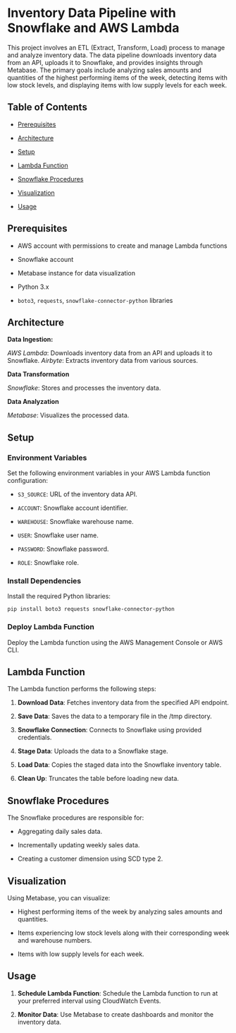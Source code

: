 # Inventory Data Pipeline with Snowflake and AWS Lambda

This project involves an ETL (Extract, Transform, Load) process to manage and analyze inventory data. The data pipeline downloads inventory data from an API, uploads it to Snowflake, and provides insights through Metabase. The primary goals include analyzing sales amounts and quantities of the highest performing items of the week, detecting items with low stock levels, and displaying items with low supply levels for each week.

## Table of Contents

- [Prerequisites](#prerequisites)

- [Architecture](#architecture)

- [Setup](#setup)

- [Lambda Function](#lambda-function)

- [Snowflake Procedures](#snowflake-procedures)

- [Visualization](#visualization)

- [Usage](#usage)


## Prerequisites

- AWS account with permissions to create and manage Lambda functions

- Snowflake account

- Metabase instance for data visualization

- Python 3.x

- `boto3`, `requests`, `snowflake-connector-python` libraries

## Architecture

**Data Ingestion:**

*AWS Lambda*: Downloads inventory data from an API and uploads it to Snowflake.
*Airbyte*: Extracts inventory data from various sources.
    
**Data Transformation**

*Snowflake*: Stores and processes the inventory data.

**Data Analyzation**

*Metabase*: Visualizes the processed data.

## Setup

### Environment Variables

Set the following environment variables in your AWS Lambda function configuration:

- `S3_SOURCE`: URL of the inventory data API.

- `ACCOUNT`: Snowflake account identifier.

- `WAREHOUSE`: Snowflake warehouse name.

- `USER`: Snowflake user name.

- `PASSWORD`: Snowflake password.

- `ROLE`: Snowflake role.

### Install Dependencies

Install the required Python libraries:

```pip install boto3 requests snowflake-connector-python```

### Deploy Lambda Function

Deploy the Lambda function using the AWS Management Console or AWS CLI.

Lambda Function
---------------

The Lambda function performs the following steps:

1.  **Download Data**: Fetches inventory data from the specified API endpoint.
    
2.  **Save Data**: Saves the data to a temporary file in the /tmp directory.
    
3.  **Snowflake Connection**: Connects to Snowflake using provided credentials.
    
4.  **Stage Data**: Uploads the data to a Snowflake stage.
    
5.  **Load Data**: Copies the staged data into the Snowflake inventory table.
    
6.  **Clean Up**: Truncates the table before loading new data.
    

Snowflake Procedures
--------------------

The Snowflake procedures are responsible for:

*   Aggregating daily sales data.
    
*   Incrementally updating weekly sales data.
    
*   Creating a customer dimension using SCD type 2.
    

Visualization
-------------

Using Metabase, you can visualize:

*   Highest performing items of the week by analyzing sales amounts and quantities.
    
*   Items experiencing low stock levels along with their corresponding week and warehouse numbers.
    
*   Items with low supply levels for each week.
    

Usage
-----

1.  **Schedule Lambda Function**: Schedule the Lambda function to run at your preferred interval using CloudWatch Events.
    
2.  **Monitor Data**: Use Metabase to create dashboards and monitor the inventory data.

